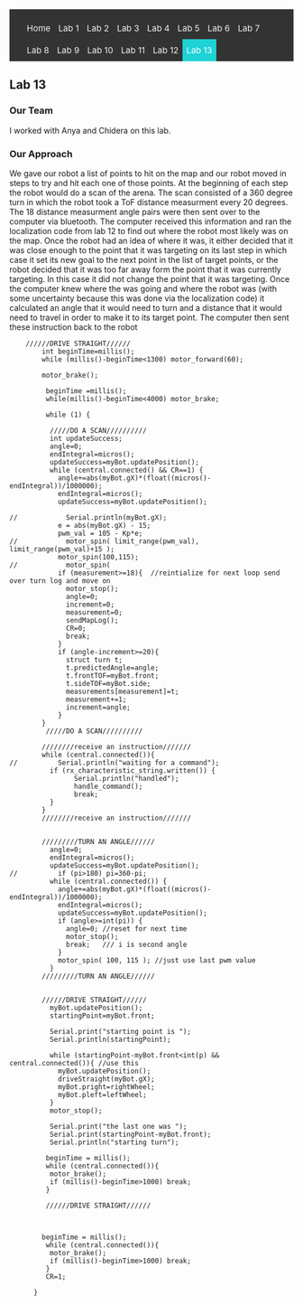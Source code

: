 <!-- # ECE 5960 -->
<style>
.topnav {
  background-color: #333;
  overflow: hidden;
}

/* Style the links inside the navigation bar */
.topnav a {
  float: left;
  color: #f2f2f2;
  text-align: center;
  padding: 10px 7px;
  text-decoration: none;
  font-size: 15px;
}

/* Change the color of links on hover */
.topnav a:hover {
  background-color: #ddd;
  color: black;
}

/* Add a color to the active/current link */
.topnav a.active {
  background-color: #1FD2D5;
  color: white;
}
</style>

<div class="topnav">
  <ul>
  <a href="/">Home</a>
  <a href="/lab1"> Lab 1 </a>
  <a href="/lab2">Lab 2</a>
  <a href="/lab3"> Lab 3</a>
  <a href="/lab4">Lab 4</a>
  <a href="/lab5">Lab 5</a>
  <a href="/lab6">Lab 6</a>
  <a href="/lab7">Lab 7</a>
  <a href="/lab8">Lab 8</a>
  <a href="/lab9">Lab 9</a>
  <a href="/lab10">Lab 10</a>
  <a href="/lab11">Lab 11</a>
  <a href="/lab12">Lab 12</a>
  <a class="active" href="/lab13">Lab 13</a>
  </ul>
</div>

## Lab 13

### Our Team
I worked with Anya and Chidera on this lab.

### Our Approach
We gave our robot a list of points to hit on the map and our robot moved in steps to try and hit each one of those points. At the beginning of each step the robot would do a scan of the arena. The scan consisted of a 360 degree turn in which the robot took a ToF distance measurment every 20 degrees. The 18 distance measurment angle pairs were then sent over to the computer via bluetooth. The computer received this information and ran the localization code from lab 12 to find out where the robot most likely was on the map. Once the robot had an idea of where it was, it either decided that it was close enough to the point that it was targeting on its last step in which case it set its new goal to the next point in the list of target points, or the robot decided that it was too far away form the point that it was currently targeting. In this case it did not change the point that it was targeting. Once the computer knew where the was going and where the robot was (with some uncertainty because this was done via the localization code) it calculated an angle that it would need to turn and a distance that it would need to travel in order to make it to its target point. The computer then sent these instruction back to the robot 


```
    //////DRIVE STRAIGHT//////
        int beginTime=millis();
        while (millis()-beginTime<1300) motor_forward(60);

        motor_brake();
        
         beginTime =millis();
         while(millis()-beginTime<4000) motor_brake;
         
         while (1) {
          
          /////DO A SCAN//////////
          int updateSuccess;
          angle=0;
          endIntegral=micros();
          updateSuccess=myBot.updatePosition();
          while (central.connected() && CR==1) {  
            angle+=abs(myBot.gX)*(float((micros()-endIntegral))/1000000);
            endIntegral=micros();
            updateSuccess=myBot.updatePosition();
  
//            Serial.println(myBot.gX);
            e = abs(myBot.gX) - 15;
            pwm_val = 105 - Kp*e;
//            motor_spin( limit_range(pwm_val), limit_range(pwm_val)+15 );  
            motor_spin(100,115);
//            motor_spin(
            if (measurement>=18){  //reintialize for next loop send over turn log and move on
              motor_stop();
              angle=0;
              increment=0;
              measurement=0;
              sendMapLog();
              CR=0;
              break;
            }
            if (angle-increment>=20){
              struct turn t;
              t.predictedAngle=angle;
              t.frontTOF=myBot.front;
              t.sideTOF=myBot.side;
              measurements[measurement]=t;
              measurement+=1;
              increment=angle;
            }
        }
         /////DO A SCAN//////////

        ////////receive an instruction///////
        while (central.connected()){
//          Serial.println("waiting for a command");
          if (rx_characteristic_string.written()) {
                Serial.println("handled");
                handle_command();   
                break;     
          }
        }
        ////////receive an instruction///////
        
        
        /////////TURN AN ANGLE//////
          angle=0;
          endIntegral=micros();
          updateSuccess=myBot.updatePosition();
//          if (pi>180) pi=360-pi;
          while (central.connected()) { 
            angle+=abs(myBot.gX)*(float((micros()-endIntegral))/1000000);
            endIntegral=micros();
            updateSuccess=myBot.updatePosition();
            if (angle>=int(pi)) {
              angle=0; //reset for next time
              motor_stop();
              break;   /// i is second angle
            }
            motor_spin( 100, 115 ); //just use last pwm value
          }
        /////////TURN AN ANGLE//////


        //////DRIVE STRAIGHT//////
          myBot.updatePosition();
          startingPoint=myBot.front;
          
          Serial.print("starting point is ");
          Serial.println(startingPoint);
          
          while (startingPoint-myBot.front<int(p) && central.connected()){ //use this
            myBot.updatePosition();
            driveStraight(myBot.gX);
            myBot.pright=rightWheel;
            myBot.pleft=leftWheel;
          }
          motor_stop();
          
          Serial.print("the last one was ");
          Serial.print(startingPoint-myBot.front);
          Serial.println("starting turn");

         beginTime = millis();
         while (central.connected()){
          motor_brake();
          if (millis()-beginTime>1000) break;
         }
         
         //////DRIVE STRAIGHT//////



        beginTime = millis();
         while (central.connected()){
          motor_brake();
          if (millis()-beginTime>1000) break;
         }
         CR=1;

      }
```
